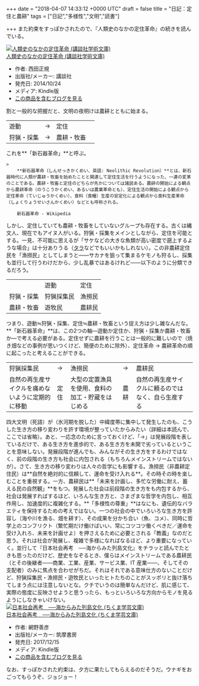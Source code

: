 
+++
date = "2018-04-07 14:33:12 +0000 UTC"
draft = false
title = "日記：定住と農耕"
tags = ["日記","多様性","文明","読書"]

+++
また約束をすっぽかされたので、『人類史のなかの定住革命』の続きを読んでいる。<div class="hatena-asin-detail"><a href="http://www.amazon.co.jp/exec/obidos/ASIN/B00OKC1YLI/bestylesnet-22/"><img src="https://images-fe.ssl-images-amazon.com/images/I/516-jUfIiaL._SL160_.jpg" class="hatena-asin-detail-image" alt="人類史のなかの定住革命 (講談社学術文庫)" title="人類史のなかの定住革命 (講談社学術文庫)"/></a><div class="hatena-asin-detail-info"><a href="http://www.amazon.co.jp/exec/obidos/ASIN/B00OKC1YLI/bestylesnet-22/">人類史のなかの定住革命 (講談社学術文庫)</a><ul><li><span class="hatena-asin-detail-label">作者:</span> 西田正規</li><li><span class="hatena-asin-detail-label">出版社/メーカー:</span> 講談社</li><li><span class="hatena-asin-detail-label">発売日:</span> 2014/10/24</li><li><span class="hatena-asin-detail-label">メディア:</span> Kindle版</li><li><a href="http://d.hatena.ne.jp/asin/B00OKC1YLI/bestylesnet-22" target="_blank">この商品を含むブログを見る</a></li></ul></div><div class="hatena-asin-detail-foot"></div></div>割と一般的な把握だと、文明の夜明けは農耕とともに始まる。

<table>
    <tbody><tr>
    <td>遊動</td>
    <td> →</td>
    <td>定住</td>
    </tr>
    <tr>
    <td>狩猟・採集 </td>
    <td> → </td>
    <td>農耕・牧畜</td>
    <td> </td>
    </tr>
</tbody></table>これを**「新石器革命」**と呼ぶ。

    >
        **新石器革命（しんせっきかくめい、英語: Neolithic Revolution）**とは、新石器時代に人類が農耕・牧畜を始めたことと関連して定住生活を行うようになった、一連の変革のことである。農耕・牧畜と定住のどちらが先かについては諸説ある。農耕の開始による観点から農耕革命（のうこうかくめい、あるいは農業革命とも）、定住生活の開始による観点から定住革命（ていじゅうかくめい）、食料（食糧）生産の安定化による観点から食料生産革命（しょくりょうせいさんかくめい）などとも呼称される。

        新石器革命 - Wikipedia
    
しかし、定住していても農耕・牧畜をしていないグループも存在する。古くは縄文人、現在でもアイヌ人がいる。狩猟・採集をメインとしながら、定住を可能とする。一見、不可能に思えるが「サケなどの大きな魚類が高い密度で遡上するような場合」は十分ありうる（<a href="http://blog.daruyanagi.jp/entry/2015/08/04/231815">タラ</a>などでもいいかもしれない）。この非農耕定住民を「漁撈民」としてしまうと――サカナを狙って集まるケモノも狩るし、採集も並行して行うわけだから、少し乱暴ではあるけれど――以下のように分類できるだろう。

<table>
    <tbody><tr>
    <td></td>
    <td>遊動</td>
    <td>定住</td>
    </tr>
    <tr>
    <td>狩猟・採集</td>
    <td>狩猟採集民</td>
    <td>漁撈民 </td>
    </tr>
    <tr>
    <td>農耕・牧畜</td>
    <td>遊牧民</td>
    <td>農耕民</td>
    </tr>
</tbody></table>つまり、遊動≒狩猟・採集、定住≒農耕・牧畜という捉え方は少し雑なんだな。**「新石器革命」**は、この2つの軸―遊動か定住か、狩猟・採集か農耕・牧畜か―で考える必要がある。定住せずに農耕を行うことは一般的に難しいので（焼き畑などの事例が思いつくけど、簡便のために除外）、定住革命 → 農耕革命の順に起こったと考えることができる。

<table>
    <tbody><tr>
    <td>狩猟採集民</td>
    <td> →</td>
    <td>漁撈民</td>
    <td> → </td>
    <td>農耕民</td>
    <td> </td>
    </tr>
    <tr>
    <td>自然の再生産サイクルを痛めないように定期的に移動</td>
    <td>定住</td>
    <td>大型の定置漁具を使用、食料の加工・貯蔵をはじめる</td>
    <td>農耕</td>
    <td>自然の再生産サイクルに頼るのではなく、自ら生産する</td>
    </tr>
</tbody></table>四大文明（死語）が（氷河期を脱した）中緯度帯に集中して発生したのも、こうした生き方の移り変わりを許す環境が整っていたからみたい（詳細は本読んで、ここでは省略）。あと、一応念のために言っておくけど、「→」は発展段階を表しているだけで、ある生き方を進歩的で、ある生き方を未開で劣っているということを意味しない。発展段階が進んでも、みんながその生き方をするわけではなく、前の段階の生き方も社会に内包される（もちろんメインストリームではないが）。さて、生き方の移り変わりは人々の哲学にも影響する。漁撈民（非農耕定住民）は**自然を絶対的に信頼して、運命を受け入れる**。その時その時を楽しむことを重視する。一方、農耕民は**「未来を計画し、多忙な労働に耐え、蓄える民の自然観」**をもつ。発展した社会は前段階の生き方をも内包するから、社会は発展すればするほど、いろんな生き方と、さまざまな哲学を内包し、相互作用し、加速度的に複雑化する。**「多様性の尊重」**はなにも、遺伝的なバラエティを保持するための考えではない。一つの社会の中でいろいろな生き方を許容し（海や川を漁る、畑を耕す）、その成果を分かち合い（魚、コメ）、同時に哲学上のコンフリクト（繁忙期だけ働けばいい、常にコツコツ働くべきだ／運命を受け入れろ、未来を計画せよ）を押さえるために必要とされる「教義」なのだと思う。それは社会が発展し、複雑で多様になればなるほど、より重要になっていく。並行して『日本社会再考　──海からみた列島文化』をチラッと読んでたときも思ったのだけど、歴史をなぞるとき、僕らはメインストリームである農耕民（とその後継者――商業、工業、産業、サービス業、IT 産業――、そしてその支配者）のみに焦点を合わせがちだ。それはそれである意味仕方のないことだけど、狩猟採集民・漁撈民・遊牧民といったヒトたちのことがスッポリと抜け落ちてしまう点には注意しないとな。クチでいうのは簡単なんだけど、肌に感じて、実際の態度に反映させようと思うったら、もっといろいろな方向からモノを見るようにしなきゃいけない。<div class="hatena-asin-detail"><a href="http://www.amazon.co.jp/exec/obidos/ASIN/B077Y9P7WM/bestylesnet-22/"><img src="https://images-fe.ssl-images-amazon.com/images/I/51do3o0bimL._SL160_.jpg" class="hatena-asin-detail-image" alt="日本社会再考　──海からみた列島文化 (ちくま学芸文庫)" title="日本社会再考　──海からみた列島文化 (ちくま学芸文庫)"/></a><div class="hatena-asin-detail-info"><a href="http://www.amazon.co.jp/exec/obidos/ASIN/B077Y9P7WM/bestylesnet-22/">日本社会再考　──海からみた列島文化 (ちくま学芸文庫)</a><ul><li><span class="hatena-asin-detail-label">作者:</span> 網野善彦</li><li><span class="hatena-asin-detail-label">出版社/メーカー:</span> 筑摩書房</li><li><span class="hatena-asin-detail-label">発売日:</span> 2017/12/15</li><li><span class="hatena-asin-detail-label">メディア:</span> Kindle版</li><li><a href="http://d.hatena.ne.jp/asin/B077Y9P7WM/bestylesnet-22" target="_blank">この商品を含むブログを見る</a></li></ul></div><div class="hatena-asin-detail-foot"></div></div>なお、すっぽかされた約束は、夕方に果たしてもらえるのだそうだ。ウナギをおごってもらうぞ、ジョジョー！


